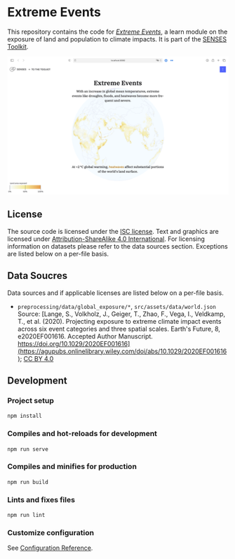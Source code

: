 # Extreme Events

This repository contains the code for [*Extreme Events*](https://climatescenarios.org/extreme-events), a learn module on the exposure of land and population to climate impacts. It is part of the [SENSES Toolkit](https://climatescenarios.org/).

![screenshot of the module](./module.png)

## License

The source code is licensed under the [ISC license](LICENSE.md). Text and graphics are licensed under [Attribution-ShareAlike 4.0 International](https://creativecommons.org/licenses/by-sa/4.0/). For licensing information on datasets please refer to the data sources section. Exceptions are listed below on a per-file basis.

## Data Soucres

Data sources and if applicable licenses are listed below on a per-file basis.

- `preprocessing/data/global_exposure/*`, `src/assets/data/world.json` Source: [Lange, S., Volkholz, J., Geiger, T., Zhao, F., Vega, I., Veldkamp, T., et al. (2020). Projecting exposure to extreme climate impact events across six event categories and three spatial scales. Earth's Future, 8, e2020EF001616. Accepted Author Manuscript. https://doi.org/10.1029/2020EF001616](https://agupubs.onlinelibrary.wiley.com/doi/abs/10.1029/2020EF001616); [CC BY 4.0](https://creativecommons.org/licenses/by/4.0/)

## Development

### Project setup
```
npm install
```

### Compiles and hot-reloads for development
```
npm run serve
```

### Compiles and minifies for production
```
npm run build
```

### Lints and fixes files
```
npm run lint
```

### Customize configuration
See [Configuration Reference](https://cli.vuejs.org/config/).
